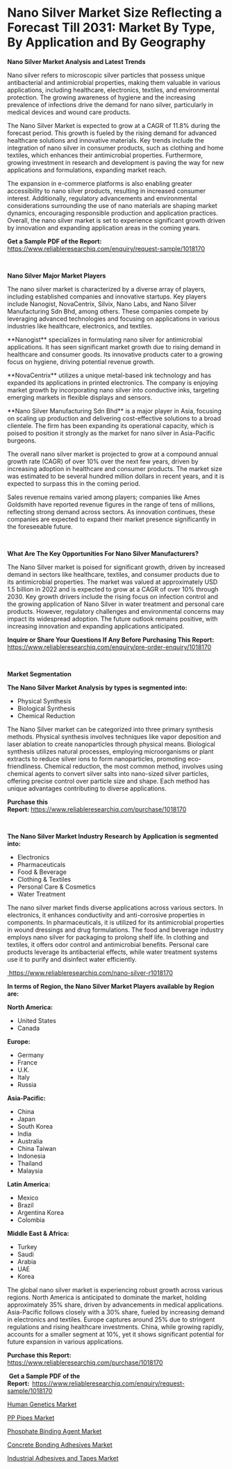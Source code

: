 <p><h1>Nano Silver Market Size Reflecting a Forecast Till 2031: Market By Type, By Application and By Geography</h1></p><p><strong>Nano Silver Market Analysis and Latest Trends</strong></p>
<p><p>Nano silver refers to microscopic silver particles that possess unique antibacterial and antimicrobial properties, making them valuable in various applications, including healthcare, electronics, textiles, and environmental protection. The growing awareness of hygiene and the increasing prevalence of infections drive the demand for nano silver, particularly in medical devices and wound care products.</p><p>The Nano Silver Market is expected to grow at a CAGR of 11.8% during the forecast period. This growth is fueled by the rising demand for advanced healthcare solutions and innovative materials. Key trends include the integration of nano silver in consumer products, such as clothing and home textiles, which enhances their antimicrobial properties. Furthermore, growing investment in research and development is paving the way for new applications and formulations, expanding market reach.</p><p>The expansion in e-commerce platforms is also enabling greater accessibility to nano silver products, resulting in increased consumer interest. Additionally, regulatory advancements and environmental considerations surrounding the use of nano materials are shaping market dynamics, encouraging responsible production and application practices. Overall, the nano silver market is set to experience significant growth driven by innovation and expanding application areas in the coming years.</p></p>
<p><strong>Get a Sample PDF of the Report:&nbsp;</strong> <a href="https://www.reliableresearchiq.com/enquiry/request-sample/1018170">https://www.reliableresearchiq.com/enquiry/request-sample/1018170</a></p>
<p>&nbsp;</p>
<p><strong>Nano Silver Major Market Players</strong></p>
<p><p>The nano silver market is characterized by a diverse array of players, including established companies and innovative startups. Key players include Nanogist, NovaCentrix, Silvix, Nano Labs, and Nano Silver Manufacturing Sdn Bhd, among others. These companies compete by leveraging advanced technologies and focusing on applications in various industries like healthcare, electronics, and textiles.</p><p>**Nanogist** specializes in formulating nano silver for antimicrobial applications. It has seen significant market growth due to rising demand in healthcare and consumer goods. Its innovative products cater to a growing focus on hygiene, driving potential revenue growth.</p><p>**NovaCentrix** utilizes a unique metal-based ink technology and has expanded its applications in printed electronics. The company is enjoying market growth by incorporating nano silver into conductive inks, targeting emerging markets in flexible displays and sensors.</p><p>**Nano Silver Manufacturing Sdn Bhd** is a major player in Asia, focusing on scaling up production and delivering cost-effective solutions to a broad clientele. The firm has been expanding its operational capacity, which is poised to position it strongly as the market for nano silver in Asia-Pacific burgeons.</p><p>The overall nano silver market is projected to grow at a compound annual growth rate (CAGR) of over 10% over the next few years, driven by increasing adoption in healthcare and consumer products. The market size was estimated to be several hundred million dollars in recent years, and it is expected to surpass this in the coming period.</p><p>Sales revenue remains varied among players; companies like Ames Goldsmith have reported revenue figures in the range of tens of millions, reflecting strong demand across sectors. As innovation continues, these companies are expected to expand their market presence significantly in the foreseeable future.</p></p>
<p>&nbsp;</p>
<p><strong>What Are The Key Opportunities For Nano Silver Manufacturers?</strong></p>
<p><p>The Nano Silver market is poised for significant growth, driven by increased demand in sectors like healthcare, textiles, and consumer products due to its antimicrobial properties. The market was valued at approximately USD 1.5 billion in 2022 and is expected to grow at a CAGR of over 10% through 2030. Key growth drivers include the rising focus on infection control and the growing application of Nano Silver in water treatment and personal care products. However, regulatory challenges and environmental concerns may impact its widespread adoption. The future outlook remains positive, with increasing innovation and expanding applications anticipated.</p></p>
<p><strong>Inquire or Share Your Questions If Any Before Purchasing This Report:</strong> <a href="https://www.reliableresearchiq.com/enquiry/pre-order-enquiry/1018170">https://www.reliableresearchiq.com/enquiry/pre-order-enquiry/1018170</a></p>
<p>&nbsp;</p>
<p><strong>Market Segmentation</strong></p>
<p><strong>The Nano Silver Market Analysis by types is segmented into:</strong></p>
<p><ul><li>Physical Synthesis</li><li>Biological Synthesis</li><li>Chemical Reduction</li></ul></p>
<p><p>The Nano Silver market can be categorized into three primary synthesis methods. Physical synthesis involves techniques like vapor deposition and laser ablation to create nanoparticles through physical means. Biological synthesis utilizes natural processes, employing microorganisms or plant extracts to reduce silver ions to form nanoparticles, promoting eco-friendliness. Chemical reduction, the most common method, involves using chemical agents to convert silver salts into nano-sized silver particles, offering precise control over particle size and shape. Each method has unique advantages contributing to diverse applications.</p></p>
<p><strong>Purchase this Report:&nbsp;</strong><a href="https://www.reliableresearchiq.com/purchase/1018170">https://www.reliableresearchiq.com/purchase/1018170</a></p>
<p>&nbsp;</p>
<p><strong>The Nano Silver Market Industry Research by Application is segmented into:</strong></p>
<p><ul><li>Electronics</li><li>Pharmaceuticals</li><li>Food & Beverage</li><li>Clothing & Textiles</li><li>Personal Care & Cosmetics</li><li>Water Treatment</li></ul></p>
<p><p>The nano silver market finds diverse applications across various sectors. In electronics, it enhances conductivity and anti-corrosive properties in components. In pharmaceuticals, it is utilized for its antimicrobial properties in wound dressings and drug formulations. The food and beverage industry employs nano silver for packaging to prolong shelf life. In clothing and textiles, it offers odor control and antimicrobial benefits. Personal care products leverage its antibacterial effects, while water treatment systems use it to purify and disinfect water efficiently.</p></p>
<p><a href="https://www.reliableresearchiq.com/nano-silver-r1018170">&nbsp;https://www.reliableresearchiq.com/nano-silver-r1018170</a></p>
<p><strong>In terms of Region, the Nano Silver Market Players available by Region are:</strong></p>
<p>
    <p> <strong> North America: </strong>
        <ul>
            <li>United States</li>
            <li>Canada</li>
        </ul>
        </p> 
    <p> <strong> Europe: </strong>
        <ul>
            <li>Germany</li>
            <li>France</li>
            <li>U.K.</li>
            <li>Italy</li>
            <li>Russia</li>
        </ul>
        </p> 
    <p> <strong> Asia-Pacific: </strong>
        <ul>
            <li>China</li>
            <li>Japan</li>
            <li>South Korea</li>
            <li>India</li>
            <li>Australia</li>
            <li>China Taiwan</li>
            <li>Indonesia</li>
            <li>Thailand</li>
            <li>Malaysia</li>
        </ul>
        </p> 
    <p> <strong> Latin America: </strong>
        <ul>
            <li>Mexico</li>
            <li>Brazil</li>
            <li>Argentina Korea</li>
            <li>Colombia</li>
        </ul>
        </p> 
    <p> <strong> Middle East & Africa: </strong>
        <ul>
            <li>Turkey</li>
            <li>Saudi</li>
            <li>Arabia</li>
            <li>UAE</li>
            <li>Korea</li>
        </ul>
    </p>
    </p>
<p><p>The global nano silver market is experiencing robust growth across various regions. North America is anticipated to dominate the market, holding approximately 35% share, driven by advancements in medical applications. Asia-Pacific follows closely with a 30% share, fueled by increasing demand in electronics and textiles. Europe captures around 25% due to stringent regulations and rising healthcare investments. China, while growing rapidly, accounts for a smaller segment at 10%, yet it shows significant potential for future expansion in various applications.</p></p>
<p><strong>Purchase this Report: </strong><a href="https://www.reliableresearchiq.com/purchase/1018170">https://www.reliableresearchiq.com/purchase/1018170</a></p>
<p>&nbsp;<strong>Get a Sample PDF of the Report:&nbsp;&nbsp;</strong><a href="https://www.reliableresearchiq.com/enquiry/request-sample/1018170">https://www.reliableresearchiq.com/enquiry/request-sample/1018170</a></p>
<p><strong></strong></p>
<p><p><a href="https://www.linkedin.com/pulse/emerging-market-trends-regional-analysis-human-genetics-forecasted-cj8nf?trackingId=gzlZmgJDRkeTjezKa84Gnw%3D%3D">Human Genetics Market</a></p><p><a href="https://issuu.com/reportprime-2/docs/pp-pipes-market-size-2030.pptx_b1970a0c84ff6e">PP Pipes Market</a></p><p><a href="https://www.linkedin.com/pulse/phosphate-binding-agent-market-size-growth-industry-analysis-segmentation-cnsxf?trackingId=TmSvKKQAS9uWYabX4xgm9A%3D%3D">Phosphate Binding Agent Market</a></p><p><a href="https://issuu.com/reportprime-2/docs/concrete-bonding-adhesives-market-s_32fe5b5d6aa663">Concrete Bonding Adhesives Market</a></p><p><a href="https://medium.com/@bernadette.james576/this-report-aims-to-provide-a-comprehensive-presentation-of-the-global-market-for-industrial-1d041f1ce41d">Industrial Adhesives and Tapes Market</a></p></p>